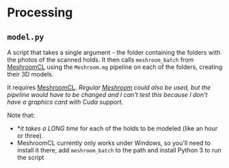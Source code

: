 # Processing

## `model.py`
A script that takes a single argument - the folder containing the folders with the photos of the scanned holds. It then calls `meshroom_batch` from [MeshroomCL](https://github.com/openphotogrammetry/meshroomcl) using the `Meshroom.mg` pipeline on each of the folders, creating their 3D models.

It requires [MeshroomCL](https://github.com/openphotogrammetry/meshroomcl). _Regular [Meshroom](https://github.com/alicevision/meshroom) could also be used, but the pipeline would have to be changed and I can't test this because I don't have a graphics card with Cuda support._

Note that:
- **it takes a LONG time* for each of the holds to be modeled (like an hour or three).
- MeshroomCL currently only works under Windows, so you'll need to install it there, add `meshroom_batch` to the path and install Python 3 to run the script
